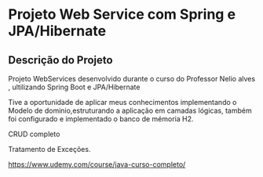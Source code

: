# Projeto Web Service com Spring e JPA/Hibernate
## Descrição do Projeto
<p >Projeto WebServices desenvolvido durante o curso do Professor Nelio alves , ultilizando Spring Boot e JPA/Hibernate</p>

Tive a oportunidade de aplicar meus conhecimentos implementando o Modelo de dominio,estruturando a aplicação em camadas lógicas,
também foi configurado e implementado o banco de mémoria H2.

CRUD completo


Tratamento de Exceções.


https://www.udemy.com/course/java-curso-completo/
